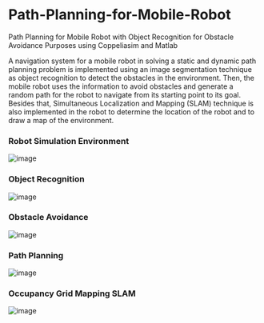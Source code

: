 # Path-Planning-for-Mobile-Robot
Path Planning for Mobile Robot with Object Recognition for Obstacle Avoidance Purposes using Coppeliasim and Matlab

A navigation system for a mobile robot in solving a static and dynamic path planning problem is implemented using an image segmentation technique as object recognition to detect the obstacles in the environment. Then, the mobile robot uses the information to avoid obstacles and generate a random path for the robot to navigate from its starting point to its goal. Besides that, Simultaneous Localization and Mapping (SLAM) technique is also implemented in
the robot to determine the location of the robot and to draw a map of the environment.

### Robot Simulation Environment
![image](https://github.com/Jaydenho99/Path-Planning-for-Mobile-Robot/assets/77521676/1e88a28a-0a17-43de-9910-7365382baa0b)

### Object Recognition
![image](https://github.com/Jaydenho99/Path-Planning-for-Mobile-Robot/assets/77521676/c228ed80-46e6-4dd5-8fb3-72ba8ad8ea8c)

### Obstacle Avoidance
![image](https://github.com/Jaydenho99/Path-Planning-for-Mobile-Robot/assets/77521676/9cd2e189-263c-47ea-acaa-858221b81253)

### Path Planning
![image](https://github.com/Jaydenho99/Path-Planning-for-Mobile-Robot/assets/77521676/e5363424-176c-43ed-a380-03c2751f4035)

### Occupancy Grid Mapping SLAM 
![image](https://github.com/Jaydenho99/Path-Planning-for-Mobile-Robot/assets/77521676/a5c9d3e0-353b-41c7-823f-29812dd54fb5)


